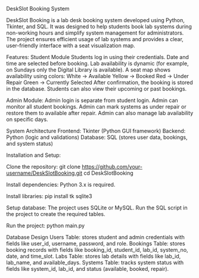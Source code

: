 DeskSlot Booking System

DeskSlot Booking is a lab desk booking system developed using Python, Tkinter, and SQL. It was designed to help students book lab systems during non-working hours and simplify system management for administrators. The project ensures efficient usage of lab systems and provides a clear, user-friendly interface with a seat visualization map.

Features:
Student Module
Students log in using their credentials.
Date and time are selected before booking.
Lab availability is dynamic (for example, on Sundays only the Digital Library is available).
A seat map shows availability using colors:
White → Available
Yellow → Booked
Red → Under Repair
Green → Currently Selected
After confirmation, the booking is stored in the database.
Students can also view their upcoming or past bookings.

Admin Module:
Admin login is separate from student login.
Admin can monitor all student bookings.
Admin can mark systems as under repair or restore them to available after repair.
Admin can also manage lab availability on specific days.

System Architecture
Frontend: Tkinter (Python GUI framework)
Backend: Python (logic and validations)
Database: SQL (stores user data, bookings, and system status)

Installation and Setup:

Clone the repository:
git clone https://github.com/your-username/DeskSlotBooking.git
cd DeskSlotBooking

Install dependencies:
Python 3.x is required.

Install libraries:
pip install tk sqlite3


Setup database:
The project uses SQLite or MySQL.
Run the SQL script in the project to create the required tables.

Run the project:
python main.py

Database Design
Users Table: stores student and admin credentials with fields like user_id, username, password, and role.
Bookings Table: stores booking records with fields like booking_id, student_id, lab_id, system_no, date, and time_slot.
Labs Table: stores lab details with fields like lab_id, lab_name, and available_days.
Systems Table: tracks system status with fields like system_id, lab_id, and status (available, booked, repair).
